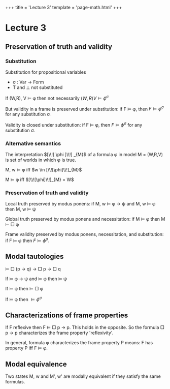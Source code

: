 +++
title = 'Lecture 3'
template = 'page-math.html'
+++
# Lecture 3
## Preservation of truth and validity
### Substitution
Substitution for propositional variables
- σ : Var → Form
- T and ⊥ not substituted

If (W,R), V ⊨ φ then not necessarily $(W,R) V \models \phi^{\sigma}$

But validity in a frame is preserved under substitution: if F ⊨ φ, then $F \models \phi^{\sigma}$ for any substitution σ.

Validity is closed under substitution: if F ⊨ φ, then $F \models \phi^{\sigma}$ for any substitution σ.

### Alternative semantics
The interpretation $[\\![ \phi ]\\!] _{M}$ of a formula φ in model M = (W,R,V) is set of worlds in which φ is true.

M, w ⊨ φ iff $w \in [\\![\phi]\\!]_{M}$

M ⊨ φ iff $[\\![\phi]\\!]_{M} = W$

### Preservation of truth and validity
Local truth preserved by modus ponens: if M, w ⊨ φ → ψ and M, w ⊨ φ then M, w ⊨ ψ

Global truth preserved by modus ponens and necessitation: if M ⊨ φ then M ⊨ □ φ

Frame validity preserved by modus ponens, necessitation, and substitution: if F ⊨ φ then $F \models \phi^{\sigma}$.

## Modal tautologies
⊨ □ (p → q) → □ p → □ q

If ⊨ φ → ψ and ⊨ φ then ⊨ ψ

If ⊨ φ then ⊨ □ φ

If ⊨ φ then $\models \phi^{\sigma}$

## Characterizations of frame properties
If F reflexive then F ⊨ □ p → p.
This holds in the opposite.
So the formula □ p → p characterizes the frame property 'reflexivity'.

In general, formula φ characterizes the frame property P means: F has property P iff F ⊨ φ.

## Modal equivalence
Two states M, w and M', w' are modally equivalent if they satisfy the same formulas.
